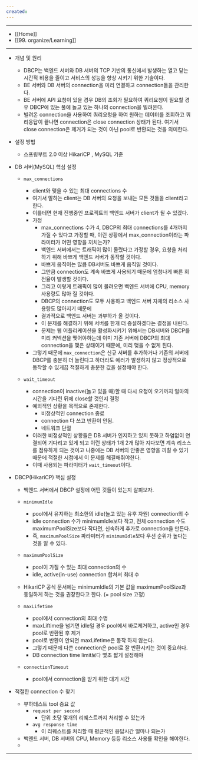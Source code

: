 ```yaml
---
created:
---
```


---
- [[Home]]
- [[99. organize/Learning]]
---

- 개념 및 원리
    - DBCP는 백엔드 서버와 DB 서버의 TCP 기반의 통신에서 발생하는 열고 닫는 시간적 비용을 줄이고 서비스의 성능을 향상 시키기 위한 기술이다.
    - BE 서버와 DB 서버의 connection을 미리 연결하고 connection들을 관리한다.
    - BE 서버에 API 요청이 있을 경우 DB의 조회가 필요하여 쿼리요청이 필요할 경우 DBCP에 있는 풀에 놀고 있는 하나의 connection을 빌려온다.
    - 빌려온 connection을 사용하여 쿼리요청을 하여 원하는 데이터를 조회하고 쿼리응답이 끝나면 connection은 close connection 상태가 된다. 여기서 close connection은 제거가 되는 것이 아닌 pool로 반환되는 것을 의미한다. 
      
- 설정 방법
    - 스프링부트 2.0 이상 HikariCP , MySQL 기준
      
- DB 서버(MySQL) 핵심 설정
    - `max_connections`
        - client와 맺을 수 있는 최대 connections 수
        - 여기서 말하는 client는 DB 서버의 요청을 보내는 모든 것들을 client라고 한다.
        - 이를테면 현재 진행중인 프로젝트의 백엔드 서버가 client가 될 수 있겠다.
        - 가정
            - max_connections 수가 4, DBCP의 최대 connections를 4개까지 가질 수 있다고 가정할 때, 이런 상황에서 max_connection이라는 파라미터가 어떤 영향을 끼치는가?
            - 백엔드 서버에서는 트래픽이 많이 몰렸다고 가정할 경우, 요청을 처리하기 위해 바쁘게 백엔드 서버가 동작할 것이다. 
            - 바쁘게 움직이는 많큼 DB서버도 바쁘게 움직일 것이다. 
            - 그만큼 connection도 계속 바쁘게 사용되기 때문에 엄청나게 빠른 회전율이 발생할 것이다.
            - 그리고 이렇게 트래픽이 많이 몰려오면 백엔드 서버에 CPU, memory 사용량도 많아 질 것이다.
            - DBCP의 connection도 모두 사용하고 백엔드 서버 자체의 리소스 사용량도 많아지기 때문에
            - 결과적으로 백엔드 서버는 과부하가 올 것이다.
            - 이 문제를 해결하기 위해 서버를 한개 더 증설하겠다는 결정을 내린다.
            - 문제는 웹 어플리케이션을 활성화시키기 위해서는 DB서버와 DBCP를 미리 커넥션을 맺어야하는데 이미 기존 서버에 DBCP의 최대 connection을 맺은 상태이기 때문에, 미리 맺을 수 없게 된다.
        - 그렇기 때문에 `max_connection`은 신규 서버를 추가하거나 기존의 서버에 DBCP를 충분히 더 늘린다고 하더라도 에러가 발생하지 않고 정상적으로 동작할 수 있게끔 적절하게 충분한 값을 설정해야 한다.
          
    - `wait_timeout`
        - connection이 inactive(놀고 있을 때)할 때 다시 요청이 오기까지 얼마의 시간을 기다린 뒤에 close할 것인지 결정
        - 예외적인 상황을 목적으로 존재한다.
            - 비정상적인 connection 종료
            - connection 다 쓰고 반환이 안됨.
            - 네트워크 단절
        - 이러한 비정상적인 상황들은 DB 서버가 인지하고 있지 못하고 하염없이 연결되어 기다리고 있게 되고 이런 상태가 1개 2개 많아 지다보면 계속 리소스를 점유하게 되는 것이고 나중에는 DB 서버의 안좋은 영향을 끼칠 수 있기 때문에 적절한 시점에서 이 문제를 해결해줘야한다.
        - 이때 사용되는 파라미터가 `wait_timeout`이다.
        
- DBCP(HikariCP) 핵심 설정
    - 백엔드 서버에서 DBCP 설정에 어떤 것들이 있는지 살펴보자.
          
    - `minimumIdle`
        - pool에서 유지하는 최소한의 idle(놀고 있는 유후 자원) connection의 수
        - idle connection 수가 minimumIdle보다 작고, 전체 connection 수도 maximumPoolSize보다 작다면, 신속하게 추가로 connection을 만든다.
        - 즉, `maximumPoolSize` 파라미터가 `minimumIdle`보다 우선 순위가 높다는 것을 알 수 있다.
    - `maximumPoolSize`
        - pool이 가질 수 있는 최대 connection의 수
        - idle, active(in-use) connection 합쳐서 최대 수
    - HikariCP 공식 문서에는 minimumIdle의 기본 값을 maximumPoolSize과 동일하게 하는 것을 권장한다고 한다. (= pool size 고정)
        
    - `maxLifetime`
        - pool에서 connection의 최대 수명
        - maxLiftime을 넘기면 idle일 경우 pool에서 바로제거하고, active인 경우 pool로 반환된 후 제거
        - pool로 반환이 안되면 maxLifetime은 동작 하지 않는다.
        - 그렇기 때문에 다쓴 connection은 pool로 잘 반환시키는 것이 중요하다.
        - DB connection time limit보다 몇초 짧게 설정해야
          
    - `connectionTimeout`
        - pool에서 connection을 받기 위한 대기 시간
          
- 적절한 connection 수 찾기
    - 부하테스트 tool 증요 값
        - `request per second`
            - 단위 초당 몇개의 리퀘스트까지 처리할 수 있는가
        - `avg response time`
            - 이 리퀘스트를 처리할 때 평균적인 응답시간 얼마나 되는가
    - 백엔드 서버, DB 서버의 CPU, Memory 등등 리소스 사용률 확인을 해야한다.
    - 

---
